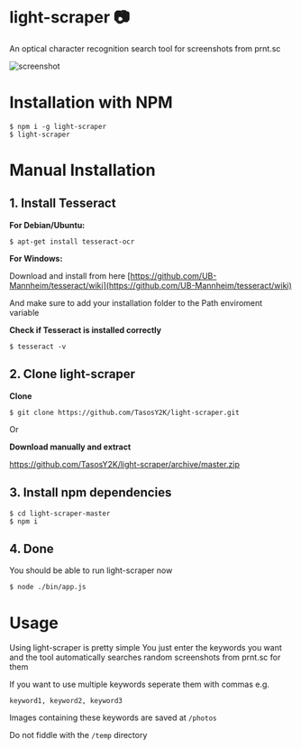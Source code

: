 # light-scraper 📷

An optical character recognition search tool for screenshots from prnt.sc

![screenshot](https://user-images.githubusercontent.com/29873078/73987010-c122a400-4947-11ea-928c-077ef7f8acad.png)

# Installation with NPM

```
$ npm i -g light-scraper
$ light-scraper
```

# Manual Installation

## 1. Install Tesseract

**For Debian/Ubuntu:**

```
$ apt-get install tesseract-ocr
```

**For Windows:**

 Download and install from here [https://github.com/UB-Mannheim/tesseract/wiki](https://github.com/UB-Mannheim/tesseract/wiki)

And make sure to add your installation folder to the Path enviroment variable

**Check if Tesseract is installed correctly**
```
$ tesseract -v
```

## 2. Clone light-scraper

**Clone**

```
$ git clone https://github.com/TasosY2K/light-scraper.git
```

Or

**Download manually and extract**

https://github.com/TasosY2K/light-scraper/archive/master.zip

## 3. Install npm dependencies

```
$ cd light-scraper-master
$ npm i
```

## 4. Done

You should be able to run light-scraper now

```
$ node ./bin/app.js
```

# Usage

Using light-scraper is pretty simple
You just enter the keywords you want and the tool automatically searches random screenshots from prnt.sc for them

If you want to use multiple keywords seperate them with commas
 e.g.

```
keyword1, keyword2, keyword3
```

Images containing these keywords are saved at `/photos`

Do not fiddle with the `/temp` directory
